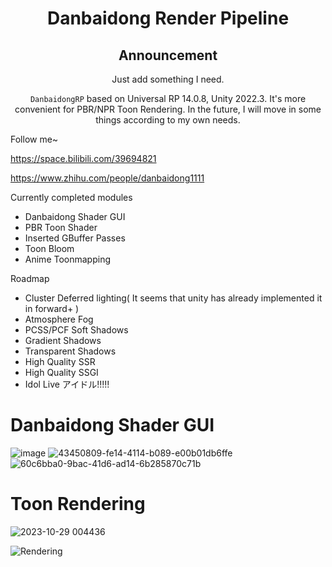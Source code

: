 <div align="center">
  
   # **Danbaidong Render Pipeline**

   ## Announcement
   Just add something I need.

   `DanbaidongRP` based on Universal RP 14.0.8, Unity 2022.3. It's more convenient for PBR/NPR Toon Rendering. In the future, I will move in some things according to my own needs.

</div>

Follow me~

https://space.bilibili.com/39694821

https://www.zhihu.com/people/danbaidong1111

Currently completed modules
- Danbaidong Shader GUI
- PBR Toon Shader
- Inserted GBuffer Passes
- Toon Bloom
- Anime Toonmapping

Roadmap
- Cluster Deferred lighting( It seems that unity has already implemented it in forward+ )
- Atmosphere Fog
- PCSS/PCF Soft Shadows
- Gradient Shadows
- Transparent Shadows
- High Quality SSR
- High Quality SSGI
- Idol Live アイドル!!!!!


# Danbaidong Shader GUI
![image](https://github.com/danbaidong1111/DanbaidongRP/assets/28555354/eaeb54cc-2d71-4cea-90b6-44bc2d27c2ba)
![43450809-fe14-4114-b089-e00b01db6ffe](https://github.com/danbaidong1111/DanbaidongRP/assets/28555354/3a011ebb-68ab-4de2-b2b7-25185fbbee7c)
![60c6bba0-9bac-41d6-ad14-6b285870c71b](https://github.com/danbaidong1111/DanbaidongRP/assets/28555354/135f8f20-2414-4cb3-8567-10b663a8d6a5)

# Toon Rendering
![2023-10-29 004436](https://github.com/danbaidong1111/DanbaidongRP/assets/28555354/24406fdb-01df-4551-8ed0-ed0be4b327c3)

![Rendering](https://github.com/danbaidong1111/DanbaidongRP/assets/28555354/3a004f90-9f57-4c67-8ac2-33b0fea00602)

